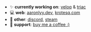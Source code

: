 - ✨ **currently working on**: [veloq](https://github.com/aaronlyy/veloq) & [triac](https://github.com/aaronlyy/triac)
- 💻 **web**: [aaronlyy.dev](https://aaronlyy.dev), [krotesq.com](https://krotesq.com)
- 🥑 **other**: [discord](https://discord.gg/ZVuh34ttRN), [steam](https://steamcommunity.com/id/cozylevi)
- 🙏 **support**: [buy me a coffee :)](https://www.buymeacoffee.com/aaronlyy)
